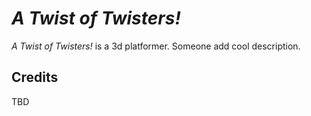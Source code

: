 # _A Twist of Twisters!_

_A Twist of Twisters!_ is a 3d platformer. Someone add cool description.

## Credits

TBD
